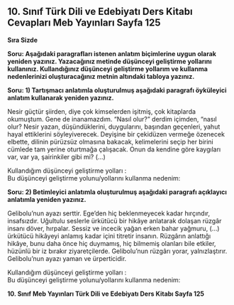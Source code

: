 ## 10. Sınıf Türk Dili ve Edebiyatı Ders Kitabı Cevapları Meb Yayınları Sayfa 125

**Sıra Sizde**

**Soru: Aşağıdaki paragrafları istenen anlatım biçimlerine uygun olarak yeniden yazınız. Yazacağınız metinde düşünceyi geliştirme yollarını kullanınız. Kullandığınız düşünceyi geliştirme yollarım ve kullanma nedenlerinizi oluşturacağınız metnin altındaki tabloya yazınız.**

**Soru: 1) Tartışmacı anlatımla oluşturulmuş aşağıdaki paragrafı öyküleyici anlatım kullanarak yeniden yazınız.**

Nesir güçtür şiirden, diye çok kimselerden işitmiş, çok kitaplarda okumuştum. Gene de inanamazdım. “Nasıl olur?” derdim içimden, “nasıl olur? Nesir yazan, düşündüklerini, duygularını, başından geçenleri, yahut hayal ettiklerini söyleyiverecek. Deyişine bir çekidüzen vermeğe özenecek elbette, dilinin pürüzsüz olmasına bakacak, kelimelerini seçip her birini cümlede tam yerine oturtmağa çalışacak. Onun da kendine göre kaygıları var, var ya, şairinkiler gibi mi? (…)

Kullandığım düşünceyi geliştirme yolları :  
 Bu düşünceyi geliştirme yolunu/yollarını kullanma nedenim:

**Soru: 2) Betimleyici anlatımla oluşturulmuş aşağıdaki paragrafı açıklayıcı anlatımla yeniden yazınız.**

Gelibolu’nun ayazı serttir. Ege’den hiç beklenmeyecek kadar hırçındır, insafsızdır. Uğultulu seslerle ürkütücü bir hikâye anlatarak dolaşan rüzgâr insanı döver, hırpalar. Sessiz ve incecik yağan erken bahar yağmuru, (…) ürkütücü hikâyeyi anlamış kadar içini titretir insanın. Rüzgârın anlattığı hikâye, bunu daha önce hiç duymamış, hiç bilmemiş olanları bile etkiler, hüzünlü bir iz bırakır ziyaretçilerde. Gelibolu’nun rüzgârı yorar, yalnızlaştırır. Gelibolu’nun ayazı yaman ve ürperticidir.

Kullandığım düşünceyi geliştirme yolları :  
 Bu düşünceyi geliştirme yolunu/yollarını kullanma nedenim:

**10. Sınıf Meb Yayınları Türk Dili ve Edebiyatı Ders Kitabı Sayfa 125**